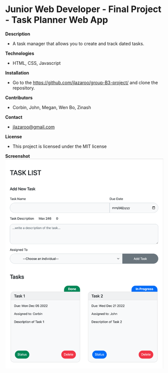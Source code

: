 
# Junior Web Developer - Final Project - Task Planner Web App


**Description**

* A task manager that allows you to create and track dated tasks.

**Technologies**

* HTML, CSS, Javascript

**Installation**

* Go to the https://github.com/jlazaroo/group-B3-project/ and clone the repository.

**Contributors**

* Corbin, John, Megan, Wen Bo, Zinash

**Contact**
* jlazaroo@gmail.com

**License**

* This project is licensed under the MIT license

**Screenshot**
<img src="https://github.com/jlazaroo/group-B3-project/blob/a0f419ef2389c950b2dbdf268145c1a19955ed93/screenshot.png"></img>
